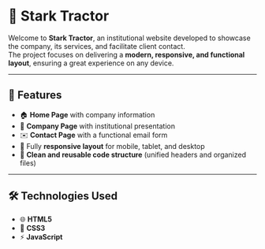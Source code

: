 # 🚜 Stark Tractor

Welcome to **Stark Tractor**, an institutional website developed to showcase the company, its services, and facilitate client contact.  
The project focuses on delivering a **modern, responsive, and functional layout**, ensuring a great experience on any device.

---

## 📌 Features

- 🏠 **Home Page** with company information  
- 🏢 **Company Page** with institutional presentation  
- ✉️ **Contact Page** with a functional email form  
- 📱 Fully **responsive layout** for mobile, tablet, and desktop  
- 🔧 **Clean and reusable code structure** (unified headers and organized files)  

---

## 🛠️ Technologies Used

- 🌐 **HTML5**  
- 🎨 **CSS3**  
- ⚡ **JavaScript**  



